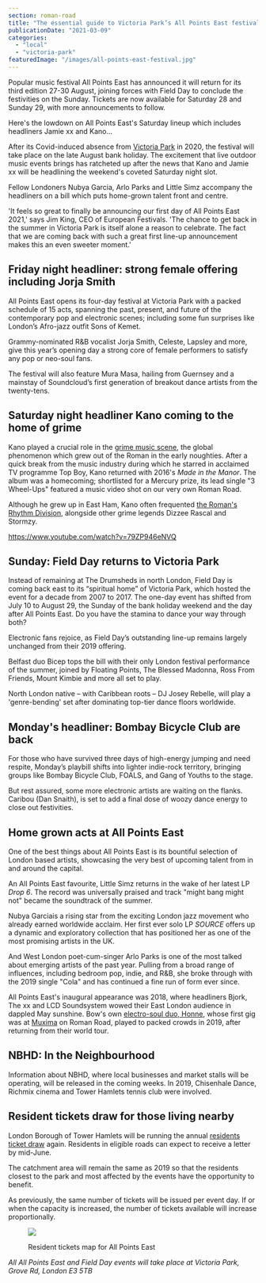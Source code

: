 ```yaml
---
section: roman-road
title: "The essential guide to Victoria Park’s All Points East festival 2021"
publicationDate: "2021-03-09"
categories: 
  - "local"
  - "victoria-park"
featuredImage: "/images/all-points-east-festival.jpg"
---
```


Popular music festival All Points East has announced it will return for its third edition 27-30 August, joining forces with Field Day to conclude the festivities on the Sunday. Tickets are now available for Saturday 28 and Sunday 29, with more announcements to follow.

Here's the lowdown on All Points East's Saturday lineup which includes headliners Jamie xx and Kano...

After its Covid-induced absence from [Victoria Park](https://romanroadlondon.com/victoria-park-east-london-bow/) in 2020, the festival will take place on the late August bank holiday. The excitement that live outdoor music events brings has ratcheted up after the news that Kano and Jamie xx will be headlining the weekend's coveted Saturday night slot. 

Fellow Londoners Nubya Garcia, Arlo Parks and Little Simz accompany the headliners on a bill which puts home-grown talent front and centre.

'It feels so great to finally be announcing our first day of All Points East 2021,' says Jim King, CEO of European Festivals. 'The chance to get back in the summer in Victoria Park is itself alone a reason to celebrate. The fact that we are coming back with such a great first line-up announcement makes this an even sweeter moment.'

## Friday night headliner: strong female offering including Jorja Smith

All Points East opens its four-day festival at Victoria Park with a packed schedule of 15 acts, spanning the past, present, and future of the contemporary pop and electronic scenes; including some fun surprises like London’s Afro-jazz outfit Sons of Kemet. 

Grammy-nominated R&B vocalist Jorja Smith, Celeste, Lapsley and more, give this year’s opening day a strong core of female performers to satisfy any pop or neo-soul fans. 

The festival will also feature Mura Masa, hailing from Guernsey and a mainstay of Soundcloud’s first generation of breakout dance artists from the twenty-tens.

## Saturday night headliner Kano coming to the home of grime

Kano played a crucial role in the [grime music scene](https://romanroadlondon.com/key-grime-figures-history-roman-road/), the global phenomenon which grew out of the Roman in the early noughties. After a quick break from the music industry during which he starred in acclaimed TV programme Top Boy, Kano returned with 2016's _Made in the Manor_. The album was a homecoming; shortlisted for a Mercury prize, its lead single "3 Wheel-Ups" featured a music video shot on our very own Roman Road. 

Although he grew up in East Ham, Kano often frequented [the Roman's Rhythm Division](https://romanroadlondon.com/rhythm-division-grime-record-shop-bow/), alongside other grime legends Dizzee Rascal and Stormzy. 

https://www.youtube.com/watch?v=79ZP946eNVQ

## Sunday: Field Day returns to Victoria Park

Instead of remaining at The Drumsheds in north London, Field Day is coming back east to its “spiritual home” of Victoria Park, which hosted the event for a decade from 2007 to 2017. The one-day event has shifted from July 10 to August 29, the Sunday of the bank holiday weekend and the day after All Points East. Do you have the stamina to dance your way through both?

Electronic fans rejoice, as Field Day’s outstanding line-up remains largely unchanged from their 2019 offering.

Belfast duo Bicep tops the bill with their only London festival performance of the summer, joined by Floating Points, The Blessed Madonna, Ross From Friends, Mount Kimbie and more all set to play.

North London native – with Caribbean roots – DJ Josey Rebelle, will play a 'genre-bending' set after dominating top-tier dance floors worldwide.

## Monday's headliner: Bombay Bicycle Club are back

For those who have survived three days of high-energy jumping and need respite, Monday’s playbill shifts into lighter indie-rock territory, bringing groups like Bombay Bicycle Club, FOALS, and Gang of Youths to the stage. 

But rest assured, some more electronic artists are waiting on the flanks. Caribou (Dan Snaith), is set to add a final dose of woozy dance energy to close out festivities.

## Home grown acts at All Points East

One of the best things about All Points East is its bountiful selection of London based artists, showcasing the very best of upcoming talent from in and around the capital.

An All Points East favourite, Little Simz returns in the wake of her latest LP _Drop 6_. The record was universally praised and track "might bang might not" became the soundtrack of the summer.

Nubya Garciais a rising star from the exciting London jazz movement who already earned worldwide acclaim. Her first ever solo LP _SOURCE_ offers up a dynamic and exploratory collection that has positioned her as one of the most promising artists in the UK.

And West London poet-cum-singer Arlo Parks is one of the most talked about emerging artists of the past year. Pulling from a broad range of influences, including bedroom pop, indie, and R&B, she broke through with the 2019 single "Cola" and has continued a fine run of form ever since.

All Points East's inaugural appearance was 2018, where headliners Bjork, The xx and LCD Soundsystem wowed their East London audience in dappled May sunshine. Bow's own [electro-soul duo, Honne](https://romanroadlondon.com/bow-band-honne-play-all-points-east/), whose first gig was at [Muxima](https://romanroadlondon.com/muxima-arts-cafe-music-venue/) on Roman Road, played to packed crowds in 2019, after returning from their world tour.

## NBHD: In the Neighbourhood

Information about NBHD, where local businesses and market stalls will be operating, will be released in the coming weeks. In 2019, Chisenhale Dance, Richmix cinema and Tower Hamlets tennis club were involved.

## Resident tickets draw for those living nearby

London Borough of Tower Hamlets will be running the annual [residents ticket draw](https://romanroadlondon.com/resident-tickets-draw-all-points-east-2021/) again. Residents in eligible roads can expect to receive a letter by mid-June.

The catchment area will remain the same as 2019 so that the residents closest to the park and most affected by the events have the opportunity to benefit.

As previously, the same number of tickets will be issued per event day. If or when the capacity is increased, the number of tickets available will increase proportionally.

<figure>

![](/images/All-Points-East-residents-ticket-draw-map.gif)

<figcaption>

Resident tickets map for All Points East

</figcaption>

</figure>

_All All Points East and Field Day events will take place at Victoria Park, Grove Rd, London E3 5TB_
